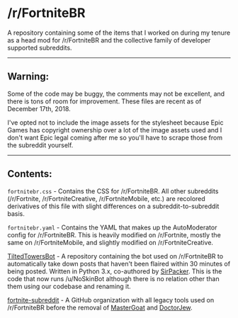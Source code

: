 # /r/FortniteBR
A repository containing some of the items that I worked on during my tenure as a head mod for /r/FortniteBR and the collective family of developer supported subreddits.

---

## Warning:
Some of the code may be buggy, the comments may not be excellent, and there is tons of room for improvement. These files are recent as of December 17th, 2018.

I've opted not to include the image assets for the stylesheet because Epic Games has copyright ownership over a lot of the image assets used and I don't want Epic legal coming after me so you'll have to scrape those from the subreddit yourself.

---

## Contents:
`fortnitebr.css` - Contains the CSS for /r/FortniteBR. All other subreddits (/r/Fortnite, /r/FortniteCreative, /r/FortniteMobile, etc.) are recolored derivatives of this file with slight differences on a subreddit-to-subreddit basis.

`fortnitebr.yaml` - Contains the YAML that makes up the AutoModerator config for /r/FortniteBR. This is heavily modified on /r/Fortnite, mostly the same on /r/FortniteMobile, and slightly modified on /r/FortniteCreative.

[TiltedTowersBot](https://github.com/Snaacky/TiltedTowersBot) - A repository containing the bot used on /r/FortniteBR to automatically take down posts that haven't been flaired within 30 minutes of being posted. Written in Python 3.x, co-authored by [SirPacker](https://github.com/SirPacker). This is the code that now runs /u/NoSkinBot although there is no relation other than them using our codebase and renaming it.

[fortnite-subreddit](https://github.com/fortnite-subreddit) - A GitHub organization with all legacy tools used on /r/FortniteBR before the removal of [MasterGoat](https://github.com/MasterGoat) and [DoctorJew](https://github.com/doctorjew).
